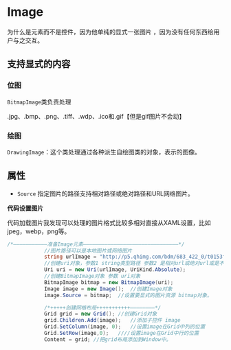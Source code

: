 # Image

为什么是元素而不是控件，因为他单纯的显式一张图片 ，因为没有任何东西给用户与之交互。

## 支持显式的内容

### 位图

`BitmapImage`类负责处理

.jpg、.bmp、.png、.tiff、.wdp、.ico和.gif【但是gif图片不会动】

### 绘图

`DrawingImage`：这个类处理通过各种派生自绘图类的对象，表示的图像。

## 属性

- `Source` 指定图片的路径支持相对路径或绝对路径和URL网络图片。



**代码设置图片**

代码加载图片我发现可以处理的图片格式比较多相对直接从XAML设置，比如jpeg，webp，png等。

```csharp
/*———————————准备Image元素———————————————————————————————*/
            //图片路径可以是本地图片或网络图片
            string urlImage = "http://p5.qhimg.com/bdm/683_422_0/t0153f7a6e7558f8414.jpg";
            //创建uri对象，参数1 string类型路径 参数2 是相对url或绝对url或是不确定
            Uri uri = new Uri(urlImage, UriKind.Absolute);
            //创建BitmapImage对象 参数 uri对象
            BitmapImage bitmap = new BitmapImage(uri);
            Image image = new Image();  //创建Image对象
            image.Source = bitmap;  //设置要显式的图片资源 bitmap对象。

            /*+++++创建网格布局+++++++++++————————*/
            Grid grid = new Grid(); //创建Grid对象
            grid.Children.Add(image);   //添加子控件 image
            Grid.SetColumn(image, 0);   //设置image在Grid中列的位置
            Grid.SetRow(image,0);   ////设置image在Grid中行的位置
            Content = grid; //把grid布局添加到Window中。
```

